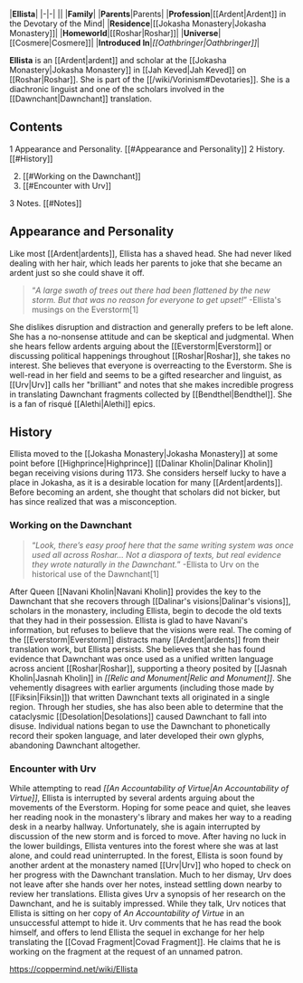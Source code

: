 |**Ellista**|
|-|-|
||
|**Family**|
|**Parents**|Parents|
|**Profession**|[[Ardent\|Ardent]] in the Devotary of the Mind|
|**Residence**|[[Jokasha Monastery\|Jokasha Monastery]]|
|**Homeworld**|[[Roshar\|Roshar]]|
|**Universe**|[[Cosmere\|Cosmere]]|
|**Introduced In**|*[[Oathbringer\|Oathbringer]]*|

**Ellista** is an [[Ardent\|ardent]] and scholar at the [[Jokasha Monastery\|Jokasha Monastery]] in [[Jah Keved\|Jah Keved]] on [[Roshar\|Roshar]]. She is part of the [[/wiki/Vorinism#Devotaries]]. She is a diachronic linguist and one of the scholars involved in the [[Dawnchant\|Dawnchant]] translation.

## Contents

1 Appearance and Personality. [[#Appearance and Personality]] 
2 History. [[#History]] 

2. [[#Working on the Dawnchant]] 
2. [[#Encounter with Urv]] 


3 Notes. [[#Notes]] 


## Appearance and Personality
Like most [[Ardent\|ardents]], Ellista has a shaved head. She had never liked dealing with her hair, which leads her parents to joke that she became an ardent just so she could shave it off.

>“*A large swath of trees out there had been flattened by the new storm. But that was no reason for everyone to get upset!*”
\-Ellista's musings on the Everstorm[1]

She dislikes disruption and distraction and generally prefers to be left alone. She has a no-nonsense attitude and can be skeptical and judgmental. When she hears fellow ardents arguing about the [[Everstorm\|Everstorm]] or discussing political happenings throughout [[Roshar\|Roshar]], she takes no interest. She believes that everyone is overreacting to the Everstorm.
She is well-read in her field and seems to be a gifted researcher and linguist, as [[Urv\|Urv]] calls her "brilliant" and notes that she makes incredible progress in translating Dawnchant fragments collected by [[Bendthel\|Bendthel]].
She is a fan of risqué [[Alethi\|Alethi]] epics.

## History
Ellista moved to the [[Jokasha Monastery\|Jokasha Monastery]] at some point before [[Highprince\|Highprince]] [[Dalinar Kholin\|Dalinar Kholin]] began receiving visions during 1173. She considers herself lucky to have a place in Jokasha, as it is a desirable location for many [[Ardent\|ardents]]. Before becoming an ardent, she thought that scholars did not bicker, but has since realized that was a misconception.

### Working on the Dawnchant
>“*Look, there’s easy proof here that the same writing system was once used all across Roshar... Not a diaspora of texts, but real evidence they wrote naturally in the Dawnchant.*”
\-Ellista to Urv on the historical use of the Dawnchant[1]


After Queen [[Navani Kholin\|Navani Kholin]] provides the key to the Dawnchant that she recovers through [[Dalinar's visions\|Dalinar's visions]], scholars in the monastery, including Ellista, begin to decode the old texts that they had in their possession. Ellista is glad to have Navani's information, but refuses to believe that the visions were real.
The coming of the [[Everstorm\|Everstorm]] distracts many [[Ardent\|ardents]] from their translation work, but Ellista persists. She believes that she has found evidence that Dawnchant was once used as a unified written language across ancient [[Roshar\|Roshar]], supporting a theory posited by [[Jasnah Kholin\|Jasnah Kholin]] in *[[Relic and Monument\|Relic and Monument]]*. She vehemently disagrees with earlier arguments (including those made by [[Fiksin\|Fiksin]]) that written Dawnchant texts all originated in a single region. Through her studies, she has also been able to determine that the cataclysmic [[Desolation\|Desolations]] caused Dawnchant to fall into disuse. Individual nations began to use the Dawnchant to phonetically record their spoken language, and later developed their own glyphs, abandoning Dawnchant altogether.

 
### Encounter with Urv
While attempting to read *[[An Accountability of Virtue\|An Accountability of Virtue]]*, Ellista is interrupted by several ardents arguing about the movements of the Everstorm. Hoping for some peace and quiet, she leaves her reading nook in the monastery's library and makes her way to a reading desk in a nearby hallway. Unfortunately, she is again interrupted by discussion of the new storm and is forced to move. After having no luck in the lower buildings, Ellista ventures into the forest where she was at last alone, and could read uninterrupted.
In the forest, Ellista is soon found by another ardent at the monastery named [[Urv\|Urv]] who hoped to check on her progress with the Dawnchant translation. Much to her dismay, Urv does not leave after she hands over her notes, instead settling down nearby to review her translations. Ellista gives Urv a synopsis of her research on the Dawnchant, and he is suitably impressed. While they talk, Urv notices that Ellista is sitting on her copy of *An Accountability of Virtue* in an unsuccessful attempt to hide it. Urv comments that he has read the book himself, and offers to lend Ellista the sequel in exchange for her help translating the [[Covad Fragment\|Covad Fragment]]. He claims that he is working on the fragment at the request of an unnamed patron.



https://coppermind.net/wiki/Ellista